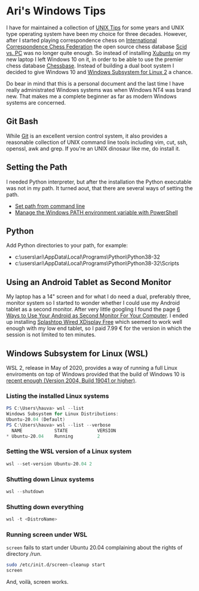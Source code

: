 # Ari's Windows Tips

I have for maintained a collection of [UNIX
Tips](https://github.com/hauva69/arisunixtips) for some years and UNIX type
operating system have been my choice for three decades. However, after I started
playing correspondence chess on [International Correspondence Chess
Federation](https://www.iccf.com/) the open source chess database [Scid vs.
PC](http://scidvspc.sourceforge.net/) was no longer quite enough. So instead of
installing [Xubuntu](https://xubuntu.org/) on my new laptop I left Windows 10 on
it, in order to be able to use the premier chess database
[Chessbase](https://en.chessbase.com/). Instead of building a dual boot system I
decided to give Windows 10 and [Windows Subsystem for Linux
2](https://docs.microsoft.com/en-us/windows/wsl/install-win10)
a chance.

Do bear in mind that this is a personal document and the last time I have really administrated Windows systems was 
when Windows NT4 was brand new. That makes me a complete beginner as far as modern Windows systems are concerned.

## Git Bash

While [Git](https://git-scm.com/) is an excellent version control system, it also provides a reasonable collection
of UNIX command line tools including vim, cut, ssh, openssl, awk and grep. If you're an UNIX dinosaur like me, do install it.

## Setting the Path

I needed Python interpreter, but after the installation the Python executable was not in my path. It turned aout, that 
there are several ways of setting the path.

- [Set path from command line](https://www.windows-commandline.com/set-path-command-line/)
- [Manage the Windows PATH environment variable with PowerShell](https://searchitoperations.techtarget.com/answer/Manage-the-Windows-PATH-environment-variable-with-PowerShell)

## Python

Add Python directories to your path, for example:

- c:\users\ari\AppData\Local\Programs\Python\Python38-32
- c:\users\ari\AppData\Local\Programs\Python\Python38-32\Scripts

## Using an Android Tablet as Second Monitor

My laptop has a 14" screen and for what I do need a dual, preferably three,
monitor system so I started to wonder whether I could use my Android tablet as a
second monitor. After very little googling I found the page [6 Ways to Use Your
Android as Second Monitor For Your
Computer](https://techwiser.com/use-your-android-as-second-monitor/). I ended up
installing [Splashtop Wired XDisplay
Free](https://play.google.com/store/apps/details?id=com.splashtop.xdisplay.wired.free)
which seemed to work well enough with my low end tablet, so I paid 7.99 € for
the version in which the session is not limited to ten minutes.

## Windows Subsystem for Linux (WSL)

WSL 2, release in May of 2020, provides a way of running a full Linux
enviroments on top of Windows provided that the build of Windows 10 is
[recent enough (Version 2004, Build 19041 or
higher)](https://docs.microsoft.com/en-us/windows/wsl/wsl2-index).

### Listing the installed Linux systems

```powershell
PS C:\Users\hauva> wsl --list
Windows Subsystem for Linux Distributions:
Ubuntu-20.04 (Default)
PS C:\Users\hauva> wsl --list --verbose
  NAME            STATE           VERSION
* Ubuntu-20.04    Running         2
```

### Setting the WSL version of a Linux system

```powershell
wsl --set-version Ubuntu-20.04 2
```

### Shutting down Linux systems

```powershell
wsl --shutdown
```

### Shutting down everything

```powershell
wsl -t <DistroName>
```

### Running screen under WSL

`screen` fails to start under Ubuntu 20.04 complaining about the rights of directory */run*.

```bash
sudo /etc/init.d/screen-cleanup start
screen
```

And, voilà, screen works.
